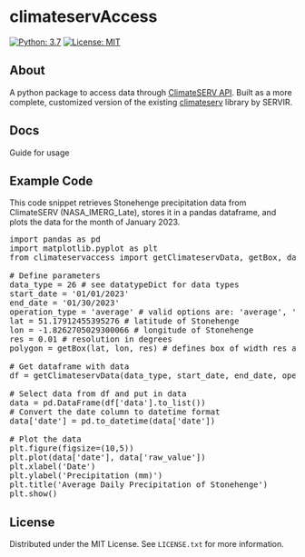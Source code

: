 # climateservAccess

[![Python: 3.7](https://img.shields.io/badge/python-3.7-blue.svg)](https://www.python.org/)
[![License: MIT](https://img.shields.io/badge/License-MIT-yellow.svg)](https://opensource.org/licenses/MIT)

## About
A python package to access data through [ClimateSERV API](https://climateserv.servirglobal.net/help). Built as a more complete, customized version of the existing [climateserv](https://pypi.org/project/climateserv/) library by SERVIR.
 
## Docs
Guide for usage

## Example Code
This code snippet retrieves Stonehenge precipitation data from ClimateSERV (NASA_IMERG_Late), stores it in a pandas dataframe, and plots the data for the month of January 2023.

<pre>
import pandas as pd
import matplotlib.pyplot as plt
from climateservaccess import getClimateservData, getBox, datatypeDict

# Define parameters
data_type = 26 # see datatypeDict for data types
start_date = '01/01/2023' 
end_date = '01/30/2023'
operation_type = 'average' # valid options are: 'average', 'max', 'min'
lat = 51.17912455395276 # latitude of Stonehenge
lon = -1.8262705029300066 # longitude of Stonehenge
res = 0.01 # resolution in degrees
polygon = getBox(lat, lon, res) # defines box of width res around lat, lon

# Get dataframe with data
df = getClimateservData(data_type, start_date, end_date, operation_type, polygon)

# Select data from df and put in data
data = pd.DataFrame(df['data'].to_list())
# Convert the date column to datetime format
data['date'] = pd.to_datetime(data['date'])

# Plot the data
plt.figure(figsize=(10,5))
plt.plot(data['date'], data['raw_value'])
plt.xlabel('Date')
plt.ylabel('Precipitation (mm)')
plt.title('Average Daily Precipitation of Stonehenge')
plt.show()
</pre>

## License
Distributed under the MIT License. See `LICENSE.txt` for more information.
